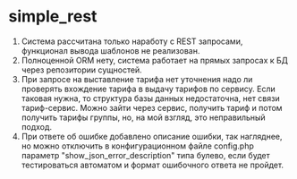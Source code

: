 # simple_rest
1. Система рассчитана только наработу с REST запросами, функционал вывода шаблонов не реализован.
2. Полноценной ORM нету, система работает на прямых запросах к БД через репозитории сущностей.
3. При запросе на выставление тарифа нет уточнения надо ли проверять вхождение тарифа в выдачу тарифов по сервису. Если таковая нужна, то структура базы данных недостаточна, нет связи тариф-сервис. Можно зайти через сервис, получить тариф и потом получить тарифы группы, но, на мой взгляд, это неправильный подход.
4. При ответе об ошибке добавлено описание ошибки, так нагляднее, но можно отключить в конфигурационном файле config.php параметр "show_json_error_description" типа булево, если будет тестироваться автоматом и формат ошибочного ответа не пройдет.